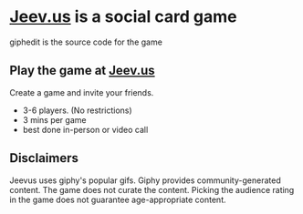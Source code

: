 # [Jeev.us](https://jeev.us) is a social card game
giphedit is the source code for the game

## Play the game at [Jeev.us](https://jeev.us)
Create a game and invite your friends. 
- 3-6 players. (No restrictions)
- 3 mins per game
- best done in-person or video call

## Disclaimers
Jeevus uses giphy's popular gifs. Giphy provides community-generated content. The game does not curate the content. Picking the audience rating in the game does not guarantee age-appropriate content.
